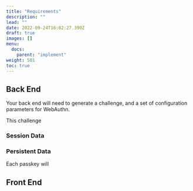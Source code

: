 ```yaml
---
title: "Requirements"
description: ""
lead: ""
date: 2022-09-24T16:02:27.390Z
draft: true
images: []
menu:
  docs:
    parent: "implement"
weight: 501
toc: true
---
```


## Back End

Your back end will need to generate a challenge, and a set of configuration parameters for WebAuthn.

This challenge

### Session Data

### Persistent Data

Each passkey will

## Front End
